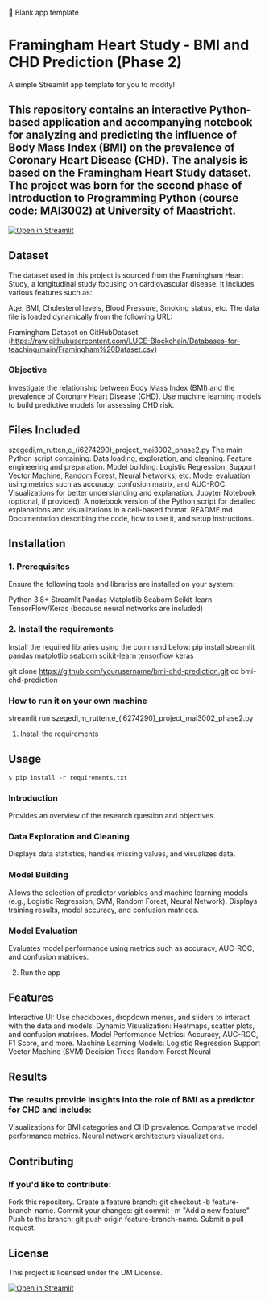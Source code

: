  🎈 Blank app template
# Framingham Heart Study - BMI and CHD Prediction (Phase 2)

A simple Streamlit app template for you to modify!
## This repository contains an interactive Python-based application and accompanying notebook for analyzing and predicting the influence of Body Mass Index (BMI) on the prevalence of Coronary Heart Disease (CHD). The analysis is based on the Framingham Heart Study dataset. The project was born for the second phase of Introduction to Programming Python (course code: MAI3002) at University of Maastricht. 

[![Open in Streamlit](https://static.streamlit.io/badges/streamlit_badge_black_white.svg)](https://blank-app-template.streamlit.app/)
## Dataset

The dataset used in this project is sourced from the Framingham Heart Study, a longitudinal study focusing on cardiovascular disease. It includes various features such as:

Age, BMI, Cholesterol levels, Blood Pressure, Smoking status, etc.
The data file is loaded dynamically from the following URL:

Framingham Dataset on GitHubDataset (https://raw.githubusercontent.com/LUCE-Blockchain/Databases-for-teaching/main/Framingham%20Dataset.csv)

### Objective
Investigate the relationship between Body Mass Index (BMI) and the prevalence of Coronary Heart Disease (CHD).
Use machine learning models to build predictive models for assessing CHD risk.

## Files Included

szegedi,m_rutten,e_(i6274290)_project_mai3002_phase2.py
The main Python script containing:
Data loading, exploration, and cleaning.
Feature engineering and preparation.
Model building: Logistic Regression, Support Vector Machine, Random Forest, Neural Networks, etc.
Model evaluation using metrics such as accuracy, confusion matrix, and AUC-ROC.
Visualizations for better understanding and explanation.
Jupyter Notebook (optional, if provided):
A notebook version of the Python script for detailed explanations and visualizations in a cell-based format.
README.md
Documentation describing the code, how to use it, and setup instructions.

## Installation

### 1. Prerequisites
Ensure the following tools and libraries are installed on your system:

Python 3.8+
Streamlit
Pandas
Matplotlib
Seaborn
Scikit-learn
TensorFlow/Keras (because neural networks are included)

### 2. Install the requirements
Install the required libraries using the command below:
pip install streamlit pandas matplotlib seaborn scikit-learn tensorflow keras

git clone https://github.com/yourusername/bmi-chd-prediction.git
cd bmi-chd-prediction

### How to run it on your own machine
streamlit run szegedi,m_rutten,e_(i6274290)_project_mai3002_phase2.py

1. Install the requirements
## Usage

   ```
   $ pip install -r requirements.txt
   ```
### Introduction
Provides an overview of the research question and objectives.
### Data Exploration and Cleaning
Displays data statistics, handles missing values, and visualizes data.
### Model Building
Allows the selection of predictor variables and machine learning models (e.g., Logistic Regression, SVM, Random Forest, Neural Network).
Displays training results, model accuracy, and confusion matrices.
### Model Evaluation
Evaluates model performance using metrics such as accuracy, AUC-ROC, and confusion matrices.

2. Run the app
## Features

Interactive UI: Use checkboxes, dropdown menus, and sliders to interact with the data and models.
Dynamic Visualization: Heatmaps, scatter plots, and confusion matrices.
Model Performance Metrics: Accuracy, AUC-ROC, F1 Score, and more.
Machine Learning Models:
Logistic Regression
Support Vector Machine (SVM)
Decision Trees
Random Forest
Neural 

## Results

### The results provide insights into the role of BMI as a predictor for CHD and include:

Visualizations for BMI categories and CHD prevalence.
Comparative model performance metrics.
Neural network architecture visualizations.

## Contributing

### If you'd like to contribute:

Fork this repository.
Create a feature branch: git checkout -b feature-branch-name.
Commit your changes: git commit -m "Add a new feature".
Push to the branch: git push origin feature-branch-name.
Submit a pull request.

## License

This project is licensed under the UM License.

[![Open in Streamlit](https://static.streamlit.io/badges/streamlit_badge_black_white.svg)](https://blank-app-template.streamlit.app/)
